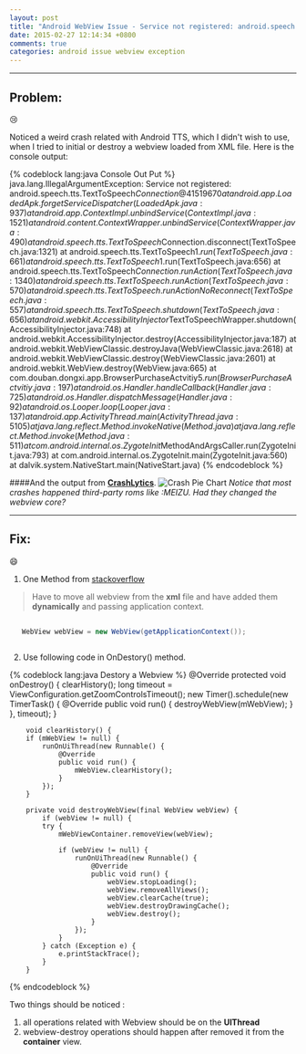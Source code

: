 ```yaml
---
layout: post
title: "Android WebView Issue - Service not registered: android.speech.tts.TextToSpeech"
date: 2015-02-27 12:14:34 +0800
comments: true
categories: android issue webview exception 
---
```

---

Problem: 
-----

:cry:

Noticed a weird crash related with Android TTS, which I didn't wish to use, when I tried to initial or destroy a webview loaded from XML file.
Here is the console output:

{% codeblock lang:java Console Out Put %}
	   java.lang.IllegalArgumentException: Service not registered: android.speech.tts.TextToSpeech$Connection@41519670
       at android.app.LoadedApk.forgetServiceDispatcher(LoadedApk.java:937)
       at android.app.ContextImpl.unbindService(ContextImpl.java:1521)
       at android.content.ContextWrapper.unbindService(ContextWrapper.java:490)
       at android.speech.tts.TextToSpeech$Connection.disconnect(TextToSpeech.java:1321)
       at android.speech.tts.TextToSpeech$1.run(TextToSpeech.java:661)
       at android.speech.tts.TextToSpeech$1.run(TextToSpeech.java:656)
       at android.speech.tts.TextToSpeech$Connection.runAction(TextToSpeech.java:1340)
       at android.speech.tts.TextToSpeech.runAction(TextToSpeech.java:570)
       at android.speech.tts.TextToSpeech.runActionNoReconnect(TextToSpeech.java:557)
       at android.speech.tts.TextToSpeech.shutdown(TextToSpeech.java:656)
       at android.webkit.AccessibilityInjector$TextToSpeechWrapper.shutdown(AccessibilityInjector.java:748)
       at android.webkit.AccessibilityInjector.destroy(AccessibilityInjector.java:187)
       at android.webkit.WebViewClassic.destroyJava(WebViewClassic.java:2618)
       at android.webkit.WebViewClassic.destroy(WebViewClassic.java:2601)
       at android.webkit.WebView.destroy(WebView.java:665)
       at com.douban.dongxi.app.BrowserPurchaseActvitiy$5.run(BrowserPurchaseActvitiy.java:197)
       at android.os.Handler.handleCallback(Handler.java:725)
       at android.os.Handler.dispatchMessage(Handler.java:92)
       at android.os.Looper.loop(Looper.java:137)
       at android.app.ActivityThread.main(ActivityThread.java:5105)
       at java.lang.reflect.Method.invokeNative(Method.java)
       at java.lang.reflect.Method.invoke(Method.java:511)
       at com.android.internal.os.ZygoteInit$MethodAndArgsCaller.run(ZygoteInit.java:793)
       at com.android.internal.os.ZygoteInit.main(ZygoteInit.java:560)
       at dalvik.system.NativeStart.main(NativeStart.java)
{% endcodeblock %}

####And the output from **[CrashLytics](http://crashes.to/s/539a8babf82)**.
![Crash Pie Chart](https://github.com/JohnFeng/johnfeng.github.io/blob/source/source/images/CrashLytics%202015-02-27%20at%2012.22.23.png?raw=true)
*Notice that most crashes happened third-party roms like :MEIZU. Had they changed the webview core?*

---------------------------------------------------

Fix:
----

:smile:


1. One Method from [stackoverflow](http://stackoverflow.com/questions/27740935/service-not-registered-android-speech-tts-texttospeech)
	
>Have to move all webview from the **xml** file and have added them **dynamically** and passing application context.

 ```java
	
	WebView webView = new WebView(getApplicationContext());
	
 ```

2. Use following code in OnDestory() method.

{% codeblock lang:java Destory a Webview %}
        @Override
        protected void onDestroy() {
	         clearHistory();
             long timeout = ViewConfiguration.getZoomControlsTimeout();
             new Timer().schedule(new TimerTask() {
                     @Override
                      public void run() {
                            destroyWebView(mWebView);
                      }
              }, timeout);
        }
        
	    void clearHistory() {
        if (mWebView != null) {
            runOnUiThread(new Runnable() {
                @Override
                public void run() {
                    mWebView.clearHistory();
                }
            });
        }  
        
	    private void destroyWebView(final WebView webView) {
	        if (webView != null) {
            try {
                mWebViewContainer.removeView(webView);

                if (webView != null) {
                    runOnUiThread(new Runnable() {
                        @Override
                        public void run() {
                            webView.stopLoading();
                            webView.removeAllViews();
                            webView.clearCache(true);
                            webView.destroyDrawingCache();
                            webView.destroy();
                        }
                    });
                }
            } catch (Exception e) {
                e.printStackTrace();
            }
        }  
{% endcodeblock %}

   
Two things should be noticed :

1. all operations related with Webview should be on the **UIThread**
2. webview-destroy operations should happen after removed it from the **container** view.